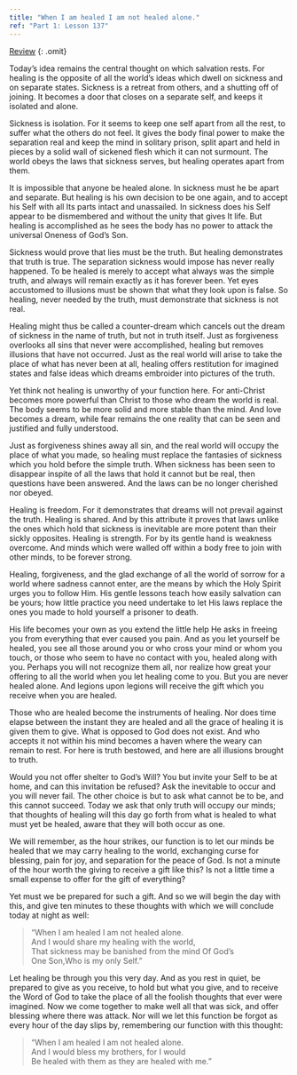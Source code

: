 ```yaml
---
title: "When I am healed I am not healed alone."
ref: "Part 1: Lesson 137"
---
```


<a class="hide-review" href="/acim/workbook/l149/#l137">Review</a>
{: .omit}

Today’s idea remains the central thought on which salvation rests. For
healing is the opposite of all the world’s ideas which dwell on sickness
and on separate states. Sickness is a retreat from others, and a
shutting off of joining. It becomes a door that closes on a separate
self, and keeps it isolated and alone.

Sickness is isolation. For it seems to keep one self apart from all the
rest, to suffer what the others do not feel. It gives the body final
power to make the separation real and keep the mind in solitary prison,
split apart and held in pieces by a solid wall of sickened flesh which
it can not surmount. The world obeys the laws that sickness serves, but
healing operates apart from them.

It is impossible that anyone be healed alone. In sickness must he be
apart and separate. But healing is his own decision to be one again, and
to accept his Self with all Its parts intact and unassailed. In sickness
does his Self appear to be dismembered and without the unity that gives
It life. But healing is accomplished as he sees the body has no power to
attack the universal Oneness of God’s Son.

Sickness would prove that lies must be the truth. But healing
demonstrates that truth is true. The separation sickness would impose has
never really happened. To be healed is merely to accept what always was
the simple truth, and always will remain exactly as it has forever been.
Yet eyes accustomed to illusions must be shown that what they look upon
is false. So healing, never needed by the truth, must demonstrate that
sickness is not real.

Healing might thus be called a counter-dream which cancels out the dream
of sickness in the name of truth, but not in truth itself. Just as
forgiveness overlooks all sins that never were accomplished, healing but
removes illusions that have not occurred. Just as the real world will
arise to take the place of what has never been at all, healing offers
restitution for imagined states and false ideas which dreams embroider
into pictures of the truth.

Yet think not healing is unworthy of your function here. For anti-Christ
becomes more powerful than Christ to those who dream
the world is real. The body seems to be more solid and more stable than
the mind. And love becomes a dream, while fear remains the one reality
that can be seen and justified and fully understood.

Just as forgiveness shines away all sin, and the real world will occupy
the place of what you made, so healing must replace the fantasies of
sickness which you hold before the simple truth. When sickness has been
seen to disappear inspite of all the laws that hold it cannot but be
real, then questions have been answered. And the laws can be no longer
cherished nor obeyed.

Healing is freedom. For it demonstrates that dreams will not prevail
against the truth. Healing is shared. And by this attribute it proves
that laws unlike the ones which hold that sickness is inevitable are
more potent than their sickly opposites. Healing is strength. For by its
gentle hand is weakness overcome. And minds which were walled off within
a body free to join with other minds, to be forever strong.

Healing, forgiveness, and the glad exchange of all the world of sorrow
for a world where sadness cannot enter, are the means by which the Holy
Spirit urges you to follow Him. His gentle lessons teach how easily
salvation can be yours; how little practice you need undertake to let
His laws replace the ones you made to hold yourself a prisoner to death.

His life becomes your own as you extend the little help He asks in
freeing you from everything that ever caused you pain. And as you let
yourself be healed, you see all those around you or who cross your mind
or whom you touch, or those who seem to have no contact with you, healed
along with you. Perhaps you will not recognize them all, nor realize how
great your offering to all the world when you let healing come to you.
But you are never healed alone. And legions upon legions will receive
the gift which you receive when you are healed.

Those who are healed become the instruments of healing. Nor does time
elapse between the instant they are healed and all the grace of healing
it is given them to give. What is opposed to God does not exist. And who
accepts it not within his mind becomes a haven where the weary can
remain to rest. For here is truth bestowed, and here are all illusions
brought to truth.

Would you not offer shelter to God’s Will? You but invite your
Self to be at home, and can this invitation be refused? Ask the
inevitable to occur and you will never fail. The other choice is but to
ask what cannot be to be, and this cannot succeed. Today we ask that only
truth will occupy our minds; that thoughts of healing will this day go
forth from what is healed to what must yet be healed, aware that they
will both occur as one.

We will remember, as the hour strikes, our function is to let our minds
be healed that we may carry healing to the world, exchanging curse for
blessing, pain for joy, and separation for the peace of God. Is not a
minute of the hour worth the giving to receive a gift like this? Is not
a little time a small expense to offer for the gift of everything?

Yet must we be prepared for such a gift. And so we will begin the day
with this, and give ten minutes to these thoughts with which we will
conclude today at night as well:

> “When I am healed I am not healed alone.<br/>
> And I would share my healing with the world,<br/>
> That sickness may be banished from the mind Of God’s<br/>
> One Son,Who is my only Self.”

Let healing be through you this very day. And as you rest in quiet, be
prepared to give as you receive, to hold but what you give, and to
receive the Word of God to take the place of all the foolish thoughts
that ever were imagined. Now we come together to make well all that was
sick, and offer blessing where there was attack. Nor will we let this
function be forgot as every hour of the day slips by, remembering our
function with this thought:

> “When I am healed I am not healed alone.<br/>
> And I would bless my brothers, for I would<br/>
> Be healed with them as they are healed with me.”

